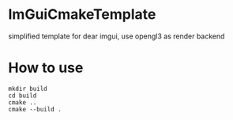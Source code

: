 # ImGuiCmakeTemplate
simplified template for dear imgui, use opengl3 as render backend
# How to use
    mkdir build
    cd build
    cmake ..
    cmake --build .
